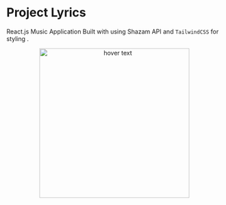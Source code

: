 # Project Lyrics

React.js Music Application Built with using Shazam API and `TailwindCSS` for styling . 

<p align="center">
  <img src="[your_relative_path_here](https://user-images.githubusercontent.com/24698343/192749883-468f7237-b1ea-4210-86e1-7801de771064.png)" width="350" title="hover text">
</p>


#
